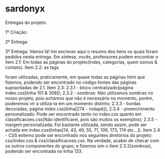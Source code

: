 # sardonyx

Entregas do projeto:

1º Criação:

2º Entrega:

3º Entrega:
Vamos lá! Irei escrever aqui o resumo dos itens os quais foram pedidos nesta entrega. Em síntese, vocês, professores podem encontrar o item 2.1: Em todas as páginas do projeto(Index, categorias, quem somos & contato). Item 2.2: as tags <div> foram utilizadas, praticamente, em quase todas as páginas html que fizemos, podendo ser encontrado no código fontes das páginas supracitadas de 2.1. Item 2.3: 2.3.1 - bloco centralizado(página index.css[linha 101 & 308]); 2.3.2 - sombras: Não utilizamos sombras no nosso projeto, pois achamos que não é necessário no momento, porém, poderemos vir a utilizá-la em um momento distinto; 2.3.3 - bordas decoradas, página index.css(linha[274 - rodapé]); 2.3.4 - preenchimento personalizado: Pode ser encontrado tanto no index.css quanto em classificacoes.css(Não identificarei, pois são muitos os exemplos); 2.3.5 - margem personalizada: Foi bastante utilizada, sendo assim, pode ser achada em index.css(linhas[14, 43, 49, 55, 71, 106, 173, 174 etc...]). Item 2.4 - CSS externo pode ser encontrado nos seguintes diretórios do projeto: css/index.css & css/classificacoes.css. Na verdade, acabei de checar com os outros componentes do grupo, e fizemos sim o item 2.3.2(sombras), podendo ser encontrada na linha 133.


